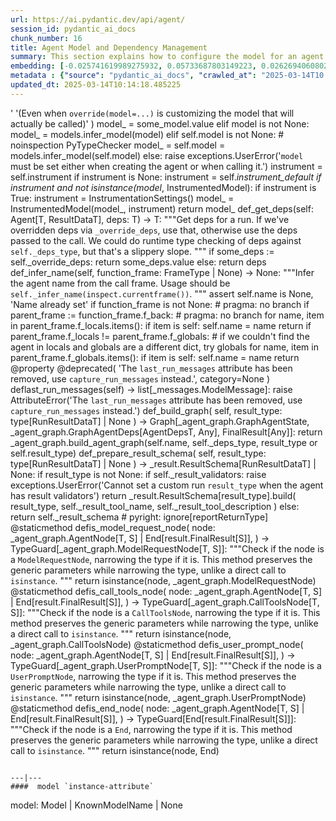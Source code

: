 ```yaml
---
url: https://ai.pydantic.dev/api/agent/
session_id: pydantic_ai_docs
chunk_number: 16
title: Agent Model and Dependency Management
summary: This section explains how to configure the model for an agent instance, including overriding models and handling dependencies. It outlines the requirements for setting a model and the default behaviors when no model is specified, as well as the management of instrument settings.
embedding: [-0.025741619989275932, 0.05733687803149223, 0.02626940608024597, -0.04162321612238884, 0.010201886296272278, 0.02941213920712471, -0.013830422423779964, 0.014082320965826511, -0.04519777372479439, -0.00606955261901021, -0.006006577983498573, -0.014082320965826511, 0.002992793219164014, -0.010201886296272278, -0.003244691528379917, -0.03459405153989792, 0.019228246062994003, -0.017560917884111404, 0.00360454642213881, 0.05378631129860878, 0.04167119786143303, 0.025621667504310608, 0.007095139008015394, -0.010315840132534504, -0.00037915961001999676, 0.0399199016392231, -0.0060155740939080715, 0.031235404312610626, 0.010987569577991962, 0.018412575125694275, 0.05340246483683586, -0.0024095282424241304, -0.04860439896583557, 0.02052372321486473, 0.0026179442647844553, -0.02180720679461956, 0.0026104473508894444, 0.014094316400587559, -0.03406626358628273, 0.05047564581036568, -0.008546553552150726, 0.012606916017830372, -0.010135912336409092, 0.028716420754790306, -0.06021571904420853, 0.00030212817364372313, -0.009140314534306526, 0.02931617759168148, -0.0026254411786794662, 0.012331027537584305, -0.040687594562768936, 0.012810833752155304, 0.018844401463866234, 0.01924024149775505, 0.0035385731607675552, 0.0006930954987183213, 0.011179491877555847, -0.005256880074739456, 0.004189310595393181, -0.04565358906984329, 0.0048250542022287846, -0.0040603624656796455, -0.0292202178388834, 0.024877967312932014, -0.04075956344604492, 0.005655719432979822, -0.014826021157205105, 0.011179491877555847, -0.033730398863554, 0.0016433373093605042, 0.014010350219905376, 0.03008386865258217, -0.04757281765341759, -0.024554098024964333, -0.03711303323507309, -0.013986360281705856, 0.03737692907452583, 0.06381426751613617, 0.014406190253794193, 0.038744375109672546, 0.00864851288497448, 0.01924024149775505, 0.017692865803837776, 0.024829987436532974, -0.028956323862075806, -0.07480183243751526, -0.021555308252573013, -0.031859152019023895, -0.039128221571445465, -0.05402621254324913, -0.00885842740535736, -0.01981600932776928, 0.0073410398326814175, 0.0579606257379055, 0.05911216139793396, 0.04570157080888748, -0.005496783647686243, -0.046973057091236115, -0.002949310699477792, 0.031187424436211586, 0.023054704070091248, 0.0005315356538631022, -0.038696397095918655, -0.012217073701322079, 0.038504473865032196, 0.015425779856741428, 0.0008898911764845252, 0.02009189873933792, 0.0030527689959853888, 0.005931607913225889, -0.0551297701895237, -0.014166287146508694, 0.024590084329247475, 0.02000793255865574, -0.09423399716615677, -0.06832444667816162, -0.029244206845760345, 0.016865199431777, -0.012942780740559101, -0.01667327620089054, 0.0026539298705756664, 0.0318351611495018, -0.0077968561090528965, -0.008738475851714611, 0.033754389733076096, 0.02119545266032219, -0.004531173035502434, 0.008672502823174, -0.04505383223295212, -0.04579753056168556, 0.014814026653766632, -0.02405030094087124, -0.01066969707608223, -0.014826021157205105, -0.05340246483683586, -0.005601740907877684, -0.02471003495156765, -0.015593712218105793, -0.06741281598806381, 0.04044768959283829, -0.01995995081961155, 0.025885561481118202, -0.005253881216049194, 0.009728076867759228, -0.024338185787200928, 0.06626127660274506, -0.01206713356077671, 0.008324642665684223, -0.03778476268053055, 0.030467713251709938, 0.0574808195233345, -0.0006537364097312093, -0.019348198547959328, 0.011677291244268417, -0.020919565111398697, -0.01772885024547577, 0.01064570713788271, -0.003241692902520299, 0.04956401512026787, -0.023882368579506874, -0.020691655576229095, 0.05349842831492424, 0.004012382123619318, 0.007550955284386873, -0.024877967312932014, -0.0033646433148533106, -0.02694113552570343, 0.007041160482913256, -0.014670084230601788, -0.02883637137711048, 0.03624938428401947, 0.026029502972960472, 0.0025144859682768583, 0.01667327620089054, 0.04162321612238884, -0.01643337309360504, -0.06832444667816162, -0.014694074168801308, -0.009824038483202457, -0.028404545038938522, -0.023414557799696922, -0.028284594416618347, -0.0470450296998024, -0.001420677057467401, -0.04975593462586403, -0.009230277501046658, 0.012253059074282646, 0.02384638413786888, 0.0019132285378873348, 0.00232256343588233, 0.033274583518505096, 0.04265480116009712, 0.015797629952430725, 0.014862006530165672, -0.041935089975595474, -0.015449769794940948, 0.03768880292773247, 0.011563337408006191, 0.027828777208924294, -0.009590133093297482, -0.007454993668943644, -0.00805475190281868, 0.030827568843960762, 0.016037533059716225, -0.011029552668333054, 0.003709504147991538, -0.010021958500146866, 0.003715501632541418, -0.034809961915016174, 0.007652914151549339, -0.000878645689226687, -0.06021571904420853, -0.029052285477519035, 0.0003152478893753141, 0.009830036200582981, 0.016841208562254906, -0.020403772592544556, -0.012654896825551987, 0.01315869390964508, 0.052250929176807404, -0.004762079566717148, 0.04311061650514603, 0.04922815039753914, -0.016565319150686264, -0.010351825505495071, 0.008360628969967365, 0.007407013326883316, -0.007670906838029623, -0.0004835550207644701, 0.05445804074406624, -0.0002419649244984612, -0.006138524506241083, 0.015209866687655449, -0.042222972959280014, 0.005781668704003096, -0.041743166744709015, 0.01202515047043562, -0.002613446209579706, 0.03620140254497528, -0.07009973376989365, -0.037185005843639374, -0.0006035066326148808, -0.01315869390964508, -0.006885223556309938, -0.01705712080001831, 0.030707616358995438, 0.026581281796097755, -0.021459346637129784, 0.02703709714114666, 0.03245891258120537, 0.028260603547096252, 0.020979540422558784, -0.011455380357801914, -0.041743166744709015, -0.02423022873699665, -0.0002912575437221676, -0.022251026704907417, 0.00566471554338932, -0.05709697678685188, 0.0042402902618050575, 0.021639274433255196, 0.027948729693889618, -0.03512183576822281, -9.286880231229588e-05, -0.041839130222797394, 0.01004594936966896, 0.04778872802853584, -0.060743506997823715, -0.001857750816270709, -0.012295042164623737, -9.849153138929978e-05, 0.0008186698541976511, 0.029676033183932304, -0.03838452324271202, -0.03701707348227501, -0.015941571444272995, 0.01004594936966896, 0.04531772434711456, 0.00831264816224575, -0.07700894773006439, 0.0037724787835031748, 0.02746892347931862, 0.04965997487306595, 0.0655895546078682, -0.03526577726006508, 0.013806432485580444, 0.023462539538741112, -0.025789599865674973, -0.008924401365220547, 0.03845649212598801, 0.02289876528084278, -0.0041053444147109985, 0.012726867571473122, -0.05249083414673805, 0.006363433785736561, -0.05345044657588005, 0.009967979975044727, -0.004282273352146149, 0.013674485497176647, -0.06352638453245163, -0.0014109309995546937, 0.039512068033218384, 0.005964594893157482, 0.018928367644548416, 0.001368198310956359, -0.0065913419239223, -0.005235888529568911, 0.015497750602662563, -0.0011005562264472246, -0.03723298758268356, 0.0006878476124256849, 0.05311458185315132, -0.06832444667816162, -0.009254268370568752, -0.0036795162595808506, -0.048772331327199936, 0.04241489619016647, -0.01006993930786848, 0.05325852334499359, 0.033754389733076096, -0.02466205507516861, -0.004408222157508135, -0.008018766529858112, 0.01676923781633377, -0.01668527163565159, 0.025213832035660744, 0.0007946795667521656, 0.015029938891530037, -0.0035445706453174353, 0.025837581604719162, -0.020595693960785866, 0.0015308826696127653, 0.007964788004755974, 0.013794437050819397, 0.029867956414818764, -0.015149890445172787, -0.08089537918567657, 0.02275482378900051, 0.04670916497707367, 0.05824851244688034, 0.0037244982086122036, -0.010093929246068, -0.025813590735197067, -0.013722466304898262, 0.0114073995500803, 0.0007152116158977151, 0.007940798066556454, 0.00743700098246336, -0.022646866738796234, 0.030491704121232033, 0.0005810157163068652, 0.010249867103993893, -0.00412033824250102, -0.009212285280227661, -0.027972720563411713, -0.007712889928370714, 0.002991293789818883, 0.028428535908460617, 0.00309475208632648, -0.0019986939150840044, -0.04956401512026787, -0.014058331027626991, 0.005634727887809277, -0.03269881382584572, -0.05325852334499359, -0.029196226969361305, -0.034953903406858444, 0.03116343356668949, -0.015437774360179901, 0.017980748787522316, 0.061127349734306335, 0.05215496942400932, -0.044598016887903214, -0.011701281182467937, -0.0038414509035646915, -0.01691317930817604, -0.0418151393532753, -0.01667327620089054, 0.060407642275094986, 0.05239487066864967, 0.02931617759168148, 0.016517339274287224, 0.03459405153989792, -0.027300991117954254, 0.03274679556488991, 0.00981204304844141, -0.038936298340559006, -0.015749648213386536, -0.027253009378910065, 0.012474969029426575, 0.013902394101023674, -0.04327854886651039, -0.018304618075489998, -0.025069890543818474, 0.011821232736110687, 0.010963578708469868, 0.05992783233523369, 0.012474969029426575, 0.04025576636195183, 0.0038834339939057827, 0.00545180169865489, 0.0017977750394493341, -0.03723298758268356, 0.03876836597919464, 0.009614123031497002, 0.042366914451122284, 0.04774075001478195, -0.0035835548769682646, 0.015125900506973267, -0.002568464260548353, 0.06630925834178925, -0.03982394188642502, 0.016889190301299095, -0.03243492171168327, -0.004063361324369907, -0.05829649046063423, 0.039656009525060654, 0.02456609345972538, 0.012037145905196667, 0.021507326513528824, -0.02384638413786888, -0.05896821990609169, -0.00855255126953125, 0.008756469003856182, -0.019588101655244827, 0.03886432945728302, 0.025957532227039337, -0.006693300791084766, 0.006351438816636801, -0.04788469150662422, -0.006249479949474335, 0.008900410495698452, 0.051099393516778946, -0.014226263388991356, -0.016217460855841637, -0.016553325578570366, 0.05263477563858032, 0.0036345343105494976, -0.0077188871800899506, 0.015161885879933834, 0.04361441358923912, -0.057144954800605774, 0.011299443431198597, 0.03125939518213272, -0.0230427086353302, 0.013458573259413242, -0.032386939972639084, -0.039656009525060654, 0.020223844796419144, 0.017165077850222588, -0.02109949104487896, -0.008264667354524136, -0.03552967309951782, -0.015497750602662563, -0.00040558644104748964, -0.025957532227039337, 0.08578940480947495, 0.03552967309951782, 0.09538553655147552, -0.008090737275779247, 0.04299066215753555, 0.015137895941734314, 0.006255477666854858, 0.011035549454391003, -0.01349455863237381, 0.03759283944964409, -0.01843656599521637, -0.025309793651103973, -7.78279936639592e-05, 0.028956323862075806, 0.06362234801054001, -0.013554533943533897, -0.005445803981274366, -0.0313553549349308, -0.003823458217084408, -0.00294031435623765, 0.02390635944902897, -0.005259878933429718, 0.018028730526566505, -0.006669310387223959, -0.009128319099545479, -0.021363385021686554, 0.01066969707608223, 0.020871583372354507, -0.004057364072650671, 0.03540972247719765, 0.01834060437977314, 0.002973301103338599, -0.03593750670552254, 0.02756488509476185, -0.018124692142009735, 0.010909601114690304, 0.02151932194828987, -0.01206713356077671, 0.03620140254497528, 0.024829987436532974, 0.0223349928855896, 0.031115451827645302, -0.03999187424778938, -0.027972720563411713, 0.01387840323150158, -0.0006368681788444519, 0.02414626255631447, 0.038600433617830276, -0.016229456290602684, -0.005715695209801197, 0.03315462917089462, 0.07149117439985275, -0.02243095450103283, 0.060935426503419876, -0.06429407000541687, 0.05277871713042259, 0.004342249128967524, 0.01676923781633377, -0.002775380853563547, 0.026869164779782295, -0.01427424419671297, 0.006351438816636801, -0.020319806411862373, -0.001596856047399342, 0.02361847646534443, -0.0045761545188724995, 0.005271873902529478, -0.022454945370554924, 0.020655671134591103, -0.004315259866416454, 0.002003192203119397, 0.01882041059434414, -0.01610950380563736, 0.03744889795780182, 0.03178718313574791, -0.00824067648500204, -0.0005547762848436832, -0.008708488196134567, -0.014226263388991356, 0.02157929725944996, 0.028140652924776077, 0.015653688460588455, -0.02371443808078766, 0.021207448095083237, -0.013818427920341492, 0.008198694325983524, -0.04438210278749466, -0.01373446173965931, -0.010093929246068, -0.001320217619650066, 0.0024964932817965746, -0.014921982772648335, -0.011791245080530643, -0.00608154758810997, 0.03459405153989792, -0.008606529794633389, -0.0031067472882568836, -0.029340168461203575, 0.016361402347683907, 0.009512164629995823, -0.03368241712450981, -0.004771076142787933, 0.012822829186916351, 0.000985102728009224, -0.02010389231145382, -0.004909020382910967, 0.015653688460588455, 0.008180701173841953, -0.007970785722136497, 0.03521779924631119, 0.019828004762530327, -0.027876758947968483, 0.022167060524225235, 0.00329567096196115, 0.009182297624647617, 0.015653688460588455, -0.0007766868220642209, 0.004591148812323809, 0.01644536852836609, 0.0015878597041592002, 0.01634940691292286, 0.003817460499703884, -0.044166188687086105, -0.02485397830605507, -0.0031307374592870474, -0.015569721348583698, 0.02674921415746212, -0.0159175805747509, -0.031715210527181625, -0.014909987337887287, -0.023114679381251335, 0.0006829745834693313, 0.007047158200293779, -0.01819666288793087, 0.00938621535897255, -0.021219443529844284, 0.019887980073690414, -0.004555162973701954, -0.03548169136047363, 0.006339443847537041, 0.012630906887352467, 0.024925949051976204, -0.029580071568489075, 0.011539346538484097, 0.023390566930174828, -0.0053438451141119, 0.00719709787517786, 0.04951603338122368, 0.012858814559876919, -0.02504589967429638, 0.051819104701280594, -0.016277436167001724, -0.03313063830137253, 0.005997581407427788, -0.027732817456126213, 0.015689672902226448, -0.003673518542200327, -0.026125464588403702, -0.02171124517917633, 0.039464086294174194, -0.0370650552213192, 0.010729673318564892, 0.0427507609128952, -0.021459346637129784, 0.01682921312749386, 0.006603337358683348, 0.01771685481071472, -0.003045272082090378, 0.007023167796432972, -0.01643337309360504, 0.001908730249851942, 0.016313422471284866, -0.013362611643970013, 0.00472609419375658, -0.034714002162218094, 0.007299056742340326, 0.033994290977716446, 0.0016793227987363935, -0.04320657625794411, -0.024782007560133934, -0.01264290139079094, -0.023066697642207146, -0.018460555002093315, -0.028764400631189346, 0.010825634934008121, -0.01606152392923832, -0.004030374810099602, -0.051291316747665405, -0.02375042252242565, -0.014022345654666424, -0.0007744377362541854, 0.02105151116847992, 0.012678887695074081, -0.017177073284983635, -0.015221862122416496, -0.020607689395546913, -0.025981523096561432, 0.007173107471317053, 0.015785634517669678, 0.006945199333131313, -0.0040603624656796455, 0.004462200682610273, -0.02361847646534443, 0.015293832868337631, -0.012079128995537758, 0.03334655240178108, -0.0030692622531205416, 0.0033826360013335943, -0.028428535908460617, 0.010441789403557777, 0.05863235518336296, 0.016049528494477272, 0.03581755608320236, 0.014106311835348606, -0.019708052277565002, -0.010939588770270348, 0.02247893624007702, 0.02490195818245411, 0.000563772686291486, -0.009080338291823864, -0.013794437050819397, -0.03286674618721008, -0.03581755608320236, 0.04553363844752312, -0.010039951652288437, -0.03003588877618313, -0.056713130325078964, 0.028500506654381752, 0.047452863305807114, -0.01625344529747963, 0.023834388703107834, -0.02013987861573696, -0.008672502823174, 0.005391825921833515, 0.009752067737281322, -0.015101910568773746, -0.01553373597562313, -0.008420604281127453, 0.019696056842803955, 0.0175849087536335, -0.0375448614358902, 0.00538282934576273, 0.007802853360772133, -0.008894413709640503, -0.022023119032382965, -0.006006577983498573, -0.025069890543818474, 0.041743166744709015, -0.03492991626262665, -0.03797668591141701, 0.017021136358380318, 0.02153131738305092, 0.04234292358160019, -0.04685310646891594, -0.01891637220978737, 0.032290980219841, -0.019804013893008232, 0.0001227629982167855, -0.01834060437977314, -0.015125900506973267, 0.03236294910311699, 0.02528580278158188, 0.04462200775742531, -0.019684063270688057, -0.031811174005270004, 0.010681692510843277, -0.009728076867759228, 0.012834824621677399, 0.010849624872207642, -0.022227037698030472, -0.022682853043079376, 0.025213832035660744, -0.01339859701693058, -0.0007122128154151142, -0.024458136409521103, 0.013782442547380924, -0.0115213543176651, -0.01373446173965931, 0.022119080647826195, 0.010705683380365372, -0.0579606257379055, 0.013194679282605648, 0.00390742439776659, -0.00565272057428956, -0.0051339296624064445, 0.00618950417265296, -0.014694074168801308, -0.025789599865674973, -0.004189310595393181, -0.03483395278453827, 0.0021276420447975397, 0.032051075249910355, -0.04913218691945076, 0.010957580991089344, -0.0028743408620357513, 0.007119129411876202, -0.018520532175898552, -0.0006657315534539521, 0.019780023023486137, 0.017872793599963188, 0.017992744222283363, -0.024074291810393333, -0.02466205507516861, 0.021795211359858513, -0.0008171704830601811, 0.002674921415746212, 0.01021388079971075, 0.014790035784244537, 0.015809625387191772, 0.03322660177946091, -0.032386939972639084, -0.013134703040122986, -0.038936298340559006, 0.016937170177698135, -0.007215090561658144, -0.00251148734241724, -0.015017944388091564, 0.0441901795566082, 0.029532091692090034, -0.018040725961327553, 0.021447351202368736, -0.009698089212179184, 0.00020110640616621822, -0.013086723163723946, 0.014826021157205105, 0.01601354219019413, -0.0018847399624064565, 0.010477774776518345, 0.02252691611647606, -0.00503496965393424, -0.002740894677117467, -0.015437774360179901, -0.027876758947968483, -0.009596130810678005, -0.04788469150662422, 0.011353421956300735, -0.006057557184249163, -0.0012182587524875998, 0.016745246946811676, -0.019636081531643867, 0.0027588873635977507, -0.09087535738945007, 0.04850843921303749, 0.023918354883790016, 0.0030047884210944176, 0.05887226015329361, 0.01938418298959732, 0.017752841114997864, -0.002635936951264739, 0.006405416876077652, 0.02052372321486473, -0.011929189786314964, 0.0025894558057188988, -0.010633711703121662, -0.03365842625498772, 0.023462539538741112, -0.0035505681298673153, -0.023678451776504517, -0.009338234551250935, 0.024254219606518745, 0.005964594893157482, -0.0022985730320215225, 0.014598113484680653, -0.08353431522846222, 0.012265054509043694, -0.007335042115300894, -0.020895574241876602, -0.01872444897890091, 0.003967400174587965, 0.024530109018087387, -0.008582538925111294, -0.03272280469536781, -0.02267085760831833, -0.0014034340856596828, 0.02912425622344017, -0.023246625438332558, 0.06760473549365997, 0.023738427087664604, -0.0009138814639300108, 0.015281837433576584, -0.00893039908260107, 0.010489770211279392, -0.02385837957262993, -0.00503496965393424, 0.029004303738474846, 0.028404545038938522, 0.024362176656723022, -0.022550906985998154, -0.04946805164217949, 0.008168705739080906, -0.004372236784547567, 0.018124692142009735, -0.0007133373292163014, -0.02267085760831833, 0.03648928552865982, 0.03145131841301918, -0.001757291378453374, -0.03291472792625427, 0.005730689037591219, -0.011887206695973873, 0.004033373668789864, -0.004792067687958479, 0.007982781156897545, 0.015473760664463043, 0.03269881382584572, -0.009650108404457569, -0.02024783566594124, -0.012906795367598534, 0.003658524714410305, -0.006333446130156517, 0.0030152841936796904, -0.030875548720359802, 0.0037814751267433167, 0.005241886246949434, -0.015005948953330517, -0.006042563356459141, 0.01768087036907673, -0.0022385972552001476, 0.00954815000295639, -0.015581716783344746, 0.02979598566889763, 0.0111674964427948, -0.0029852960724383593, 0.017884787172079086, 0.007359032519161701, -0.041647206991910934, 0.013266650028526783, -0.008894413709640503, 0.025477726012468338, -0.015149890445172787, 0.012193082831799984, 0.027348970994353294, -0.01228304672986269, 0.00041870615677908063, 0.0187724307179451, -0.04409421980381012, 0.008354631252586842, -0.026149455457925797, -0.0028098670300096273, 0.015389794483780861, 0.005598742514848709, 0.0014154291711747646, 0.022742828354239464, -0.014202272519469261, 0.0018682465888559818, -0.007874824106693268, 0.02979598566889763, -0.025837581604719162, -0.016313422471284866, -0.022682853043079376, 0.029148245230317116, 0.01639738865196705, -0.0016193470219150186, -0.020595693960785866, -0.01132943108677864, -0.032195016741752625, -0.009404207579791546, 0.04543767869472504, -0.027924738824367523, -0.04308662563562393, 0.012690882198512554, -0.037185005843639374, 0.006525368429720402, 0.005949600599706173, 0.02665325254201889, 0.012157097458839417, 0.038984280079603195, -0.013218669220805168, -0.029867956414818764, -0.024338185787200928, 0.0007178355590440333, -0.012726867571473122, 0.01114350650459528, -0.03406626358628273, -0.0185325276106596, -0.027684835717082024, 0.02123143896460533, 0.03963201865553856, -0.030155839398503304, -0.003964401315897703, -0.010345827788114548, 0.011197485029697418, -0.0003152478893753141, 0.009620120748877525, 0.009860023856163025, -0.04985189810395241, 0.0035805562511086464, -0.004597146064043045, -0.018844401463866234, 3.315069625386968e-05, 0.019684063270688057, -0.005982587579637766, -0.017644884064793587, -0.008636517450213432, 0.02926819771528244, -0.009632116183638573, -0.012534945271909237, -0.010891607962548733, 0.0067232889123260975, 0.021915161982178688, -0.008900410495698452, -0.017261039465665817, 0.05378631129860878, -0.0073410398326814175, -0.00795879028737545, 0.0056497217155992985, 0.005454800557345152, -0.003043772652745247, -0.028452526777982712, -0.016565319150686264, 0.03807264566421509, -0.011011559516191483, 0.004474195651710033, 0.013134703040122986, 5.505592343979515e-05, 0.06592541188001633, 0.07187501341104507, 0.03173920139670372, -0.013746457174420357, 0.017656879499554634, 0.019216250628232956, 0.006921208929270506, 0.05354640632867813, -0.0011140507413074374, -0.0023885369300842285, 0.041551243513822556, 0.0027483918238431215, 0.042366914451122284, 0.05277871713042259, -0.017189068719744682, 0.031187424436211586, 0.016337411478161812, 0.05354640632867813, 0.00018526904750615358, 0.02509388141334057, -0.02727700024843216, -0.0008051753393374383, 0.025189843028783798, 0.00539482431486249, 0.006657315418124199, -0.02689315564930439, 0.026125464588403702, 0.04594147577881813, 0.04123936966061592, -0.0013209673343226314, 0.0019267230527475476, 0.027924738824367523, 0.006645320449024439, -0.031619250774383545, -0.017045127227902412, 0.020823603495955467, -0.022730832919478416, -0.012942780740559101, -0.01351854857057333, 0.00942819844931364, 0.005829649046063423, -0.0073530348017811775, -0.007448996417224407, 0.0030602659098803997, -0.005700701382011175, 0.023798402398824692, -0.008510568179190159, -0.009416203014552593, 0.01315869390964508, 0.04495787248015404, -0.002982297446578741, 0.02384638413786888, 0.027253009378910065, 0.02052372321486473, 0.03337054327130318, -0.0017677871510386467, 0.0013756952248513699, -0.019084304571151733, -0.016505343839526176, -0.02679719403386116, 0.007880821824073792, -0.03569760546088219, 0.026821184903383255, 0.022730832919478416, -0.025837581604719162, 0.02138737589120865, 0.014981958083808422, 0.05292265862226486, -0.032386939972639084, 0.009680096060037613, 0.036945100873708725, 0.010249867103993893, 0.023726431652903557, 0.08434998244047165, 0.02593354322016239, -0.0002162877790397033, 0.0012444981839507818, 0.007215090561658144, 0.009728076867759228, -0.017117097973823547, 0.006237484514713287, 0.028572477400302887, 0.028116662055253983, 0.0399199016392231, 0.00719709787517786, 0.009596130810678005, 0.00022509672271553427, 0.04490989074110985, -0.02252691611647606, 0.015389794483780861, -0.019348198547959328, -0.010423796251416206, 0.006075549870729446, 0.04066360369324684, 0.025981523096561432, 0.023102683946490288, -0.02878839150071144, 0.011149504221975803, 0.003796469187363982, 0.04008783400058746, -0.023438548669219017, -0.021831195801496506, -0.012654896825551987, -0.02360648103058338, -0.02052372321486473, -0.013794437050819397, -0.023066697642207146, -0.005673712119460106, 0.0024020313285291195, 0.017213059589266777, 0.0009378718095831573, -0.0432305671274662, -0.00680725509300828, -0.033946312963962555, -0.014442176558077335, -0.0033646433148533106, 0.014694074168801308, 0.011083530262112617, -0.00807274505496025, -0.011341426521539688, 0.024973928928375244, -0.00294031435623765, 0.03337054327130318, -0.027253009378910065, -0.015425779856741428, -0.012319032102823257, 0.020799612626433372, -0.0022236034274101257, -0.02347453311085701, -0.004318258725106716, -0.010615719482302666, 0.0013314631069079041, -0.0016418378800153732, -0.033706407994031906, -0.007898814976215363, -0.012235065922141075, -0.041839130222797394, 0.016457363963127136, 0.024014316499233246, -0.016841208562254906, 0.02674921415746212, 0.048052623867988586, -0.04735690355300903, -0.012798839248716831, -0.04375835508108139, 0.015449769794940948, 0.0073410398326814175, 0.0009783555287867785, 0.015761643648147583, -0.020679660141468048, -0.02859646826982498, -0.0161574836820364, -0.004465199541300535, -0.013566529378294945, 0.0035325754433870316, -0.024734025821089745, 0.015929576009511948, 0.007580942939966917, 0.022490929812192917, 0.02864445000886917, 0.0006844740128144622, -0.0034785971511155367, -0.04044768959283829, -0.03164324164390564, -0.03560164198279381, -0.018448561429977417, 0.01132943108677864, -0.0029088270384818316, -0.03284275531768799, 0.013482563197612762, 0.016133494675159454, -0.003829455701634288, 0.039943892508745193, 0.005721692927181721, 0.014286238700151443, 0.03476198390126228, 0.0689002126455307, 0.041551243513822556, -0.04490989074110985, 0.009943990036845207, -0.013326626271009445, 0.012810833752155304, -0.007982781156897545, -0.007448996417224407, -0.006261474918574095, -0.01373446173965931, -0.027492914348840714, 0.037424907088279724, 0.000646989094093442, 0.023594485595822334, -0.00023128173779696226, 0.004774075001478195, 0.02746892347931862, -0.012702877633273602, -0.011779249645769596, 0.050955452024936676, 0.03349049389362335, 0.06722089648246765, -0.009578137658536434, -0.022406963631510735, 0.034618038684129715, -0.0036315356846898794, 0.025789599865674973, -0.020655671134591103, 0.02028382010757923, 0.05944802612066269, -0.01261891145259142, -0.019887980073690414, -0.010705683380365372, 0.010651704855263233, -0.03303467854857445, 0.02000793255865574, 0.018520532175898552, -0.013122708536684513, -0.00942819844931364, 0.0027663845103234053, 0.01582162082195282, -0.0025639659725129604, 0.007155114784836769, -0.031187424436211586, -0.007736880332231522, 0.03999187424778938, 0.026917146518826485, -0.018268633633852005, 0.011299443431198597, 0.016745246946811676, -0.005007980391383171, -0.016901183873414993, 0.0056407256051898, -0.029436130076646805, -0.011161498725414276, -0.06693300604820251, 0.0036945100873708725, 0.03226698935031891, 0.02394234575331211, 0.023774413391947746, -0.034378137439489365, -0.017404980957508087, -0.006969189736992121, 0.02004391700029373, 0.009134316816926003, -0.030563674867153168, 0.05493784695863724, -0.0031247399747371674, -0.014694074168801308, 0.08862026035785675, -0.0037125030066818, -0.041647206991910934, 0.008702490478754044, -0.029915936291217804, 0.0190123338252306, 0.012355017475783825, -0.006387424189597368, -0.051099393516778946, 0.026101473718881607, 0.006084546446800232, 0.0146101089194417, -0.024362176656723022, -0.031115451827645302, 0.007389020174741745, -0.025501716881990433, -0.01487400196492672, 0.019875984638929367, -0.0016913180006667972, -0.025573687627911568, -0.012966771610081196, 0.02423022873699665, 0.01772885024547577, -0.023918354883790016, -0.00824067648500204, 0.03807264566421509, 0.02442215196788311, 0.005907617975026369, -0.01004594936966896, 0.0021426358725875616, 0.04855642095208168, 0.025765610858798027, 0.0010150906164199114, -0.042270954698324203, 0.018496541306376457, -0.0064713903702795506, 0.023954341188073158, -0.0077068922109901905, 0.001164280460216105, 0.0019522127695381641, 0.010849624872207642, -0.006393421906977892, 0.011035549454391003, -0.009937992319464684, -0.006603337358683348, -0.008300652727484703, -0.018448561429977417, -0.015185876749455929, 0.0030527689959853888, -0.020967544987797737, 0.01477804034948349, -0.015893591567873955, -0.008918403647840023, -0.019120289012789726, -0.0018367592711001635, -0.00413533253595233, -0.0023450544103980064, 0.027396952733397484, -0.0020526722073554993, 0.011773252859711647, -0.011659298092126846, 0.004351245239377022, 0.0019267230527475476, 0.014802031219005585, 0.010771656408905983, -0.00020504232088569552, 0.010477774776518345, 0.014334219507873058, -0.011113518849015236, -0.015329818241298199, -0.0015803626738488674, 0.004252285230904818, 0.030875548720359802, -0.02689315564930439, -0.025645658373832703, 0.005709697492420673, 0.0018202660139650106, 0.01463409885764122, 0.02347453311085701, 0.025741619989275932, 0.027253009378910065, -0.007119129411876202, -0.012678887695074081, -0.02490195818245411, -0.039943892508745193, 0.026341378688812256, -0.052106987684965134, 0.03416222333908081, -0.014106311835348606, -0.03766481205821037, -0.043782345950603485, 0.00401538098230958, 0.013602514751255512, -0.022119080647826195, 0.008258669637143612, 0.020871583372354507, 0.003205707296729088, -0.009026359766721725, 0.002842853544279933, 0.0019177267095074058, -0.002424522303044796, 0.013386601582169533, 0.004558161832392216, 0.025429746136069298, 0.005490785930305719, -0.007922804914414883, 0.008132720366120338, 0.03387434035539627, -0.06755676120519638, 0.012181088328361511, -0.025597678497433662, -0.026101473718881607, -0.007892817258834839, 0.0044142198748886585, 0.0003383010916877538, -0.013350616209208965, 0.01453813724219799, -0.019372187554836273, -0.008396614342927933, -0.006885223556309938, -0.004078355617821217, 0.00011001813254551962, -0.02775680646300316, -0.013230664655566216, 0.01766887493431568, 0.0030362755060195923, 0.031811174005270004, -0.019504135474562645, 0.02646132931113243, 0.025717629119753838, 0.02499791979789734, -0.016661280766129494, 0.013386601582169533, -0.014838016591966152, -0.0002792623999994248, 0.00821668654680252, 0.006903216242790222, 0.00515492120757699, 0.03833654150366783, 0.02655729092657566, -0.025165852159261703, 0.005949600599706173, 0.0073410398326814175, -0.0012857315596193075, -0.0033166625071316957, 0.03411424160003662, 0.005607738625258207, 0.03473799303174019, 0.026293396949768066, 0.016889190301299095, -0.024026311933994293, 0.01429823413491249, -0.020679660141468048, 0.007862829603254795, -0.022922756150364876, 0.007562950253486633, -0.020499734207987785, 0.03337054327130318, -0.008408608846366405, -0.015269841998815536, -0.0025834583211690187, 0.05498582869768143, 0.009584135375916958, 0.022215042263269424, -0.037424907088279724, -0.013890398666262627, -0.03212304785847664, -0.0043692379258573055, 0.0019507133401930332, 0.010207884013652802, 0.0055777509696781635, -0.0003508585214149207, 0.07216290384531021, -0.03164324164390564, 0.015461765229701996, -0.013842417858541012, -0.010957580991089344, 0.038744375109672546, -0.003048270707949996, -0.016133494675159454, 0.026965126395225525, 0.02238297462463379, -0.017213059589266777, -0.020415768027305603, -0.01867646910250187, 0.030707616358995438, -0.043638404458761215, 0.013242660090327263, -0.05397823452949524, 0.0018832405330613256, -0.0019941958598792553, 0.00016109128773678094, -0.013482563197612762, 0.0027618862222880125, 0.015713663771748543, 0.05968793109059334, 0.0007294558454304934, -0.025885561481118202, 0.00329567096196115, -0.008084739558398724, -0.028908342123031616, 0.016637291759252548, 0.0016703264554962516, -0.007113131694495678, 0.024314194917678833, 0.0089124059304595, 0.028428535908460617, -0.0049600000493228436, -0.02888435311615467, 0.013050736859440804, -0.03274679556488991, 0.004750084597617388, 0.007377025205641985, 0.0019792017992585897, -0.005862636025995016, -0.019708052277565002, 0.03140333667397499, 0.021039515733718872, -0.0013239660765975714, 0.024973928928375244, 0.007227085530757904, 0.019899975508451462, -0.02399032562971115, 0.0028683433774858713, -0.044118210673332214, -0.010447787120938301, -0.006327448412775993, 0.0299399271607399, -0.04073557257652283, -0.019899975508451462, -0.03449808806180954, 0.003457605605944991, -0.012223071418702602, 0.03920019418001175, 0.0030017895624041557, -0.0046211364679038525, 0.006126529537141323, 0.046061426401138306, 0.0023975332733243704, -0.033418525010347366, 0.0294601209461689, 0.021735236048698425, 0.018652478232979774, 0.0017647882923483849, -0.017560917884111404, 0.003970399033278227, 0.032674822956323624, 0.007676904089748859, 0.02883637137711048, -0.04191109910607338, 0.01639738865196705, 0.01957610622048378, 0.0021381378173828125, 0.00791081041097641, 0.011473373509943485, 0.038744375109672546, -0.0117612574249506, -0.05023574084043503, 0.009152309037744999, 0.04327854886651039, -0.025477726012468338, 0.007071148604154587, 0.0037574847228825092, 0.029436130076646805, 0.015017944388091564, -0.01337460707873106, -0.015569721348583698, -0.0037904714699834585, 0.0033106650225818157, 0.015437774360179901, 0.02864445000886917, -0.025669649243354797, -0.006615332327783108, -0.019756034016609192, -0.0012932284735143185, -0.026101473718881607, 0.02883637137711048, 0.011095525696873665, -0.020679660141468048, -0.03140333667397499, 0.01867646910250187, 0.003244691528379917, 0.013446577824652195, 0.018016735091805458, -0.014226263388991356, -0.02347453311085701, 0.016181474551558495, -0.038984280079603195, 0.03193112462759018, -0.021627278998494148, 0.008948391303420067, -0.020991535857319832, 0.012510955333709717, 0.025693638250231743, 0.03771279379725456, 0.030947521328926086, 0.028860362246632576, 0.012558935210108757, -0.014826021157205105, 0.009284256026148796, 0.009710084646940231, -0.009824038483202457, 0.006120531819760799, 0.017345005646348, -0.020703651010990143, -0.0131826838478446, -0.0038084641564637423, -0.014466166496276855, -0.006171511486172676, 0.005466795526444912, -0.03197910264134407, 0.02607748471200466, -0.0007320797885768116, 0.022167060524225235, 0.003961402457207441, -0.018652478232979774, -0.01439419575035572, 0.01981600932776928, -0.01792077347636223, -0.00048542924923822284]
metadata : {"source": "pydantic_ai_docs", "crawled_at": "2025-03-14T10:14:18.485225", "url_path": "/api/agent/", "chunk_size": 4994}
updated_dt: 2025-03-14T10:14:18.485225
---
```

'
          '(Even when `override(model=...)` is customizing the model that will actually be called)'
        )
      model_ = some_model.value
    elif model is not None:
      model_ = models.infer_model(model)
    elif self.model is not None:
      # noinspection PyTypeChecker
      model_ = self.model = models.infer_model(self.model)
    else:
      raise exceptions.UserError('`model` must be set either when creating the agent or when calling it.')
    instrument = self.instrument
    if instrument is None:
      instrument = self._instrument_default
    if instrument and not isinstance(model_, InstrumentedModel):
      if instrument is True:
        instrument = InstrumentationSettings()
      model_ = InstrumentedModel(model_, instrument)
    return model_
  def_get_deps(self: Agent[T, ResultDataT], deps: T) -> T:
"""Get deps for a run.
    If we've overridden deps via `_override_deps`, use that, otherwise use the deps passed to the call.
    We could do runtime type checking of deps against `self._deps_type`, but that's a slippery slope.
    """
    if some_deps := self._override_deps:
      return some_deps.value
    else:
      return deps
  def_infer_name(self, function_frame: FrameType | None) -> None:
"""Infer the agent name from the call frame.
    Usage should be `self._infer_name(inspect.currentframe())`.
    """
    assert self.name is None, 'Name already set'
    if function_frame is not None: # pragma: no branch
      if parent_frame := function_frame.f_back: # pragma: no branch
        for name, item in parent_frame.f_locals.items():
          if item is self:
            self.name = name
            return
        if parent_frame.f_locals != parent_frame.f_globals:
          # if we couldn't find the agent in locals and globals are a different dict, try globals
          for name, item in parent_frame.f_globals.items():
            if item is self:
              self.name = name
              return
  @property
  @deprecated(
    'The `last_run_messages` attribute has been removed, use `capture_run_messages` instead.', category=None
  )
  deflast_run_messages(self) -> list[_messages.ModelMessage]:
    raise AttributeError('The `last_run_messages` attribute has been removed, use `capture_run_messages` instead.')
  def_build_graph(
    self, result_type: type[RunResultDataT] | None
  ) -> Graph[_agent_graph.GraphAgentState, _agent_graph.GraphAgentDeps[AgentDepsT, Any], FinalResult[Any]]:
    return _agent_graph.build_agent_graph(self.name, self._deps_type, result_type or self.result_type)
  def_prepare_result_schema(
    self, result_type: type[RunResultDataT] | None
  ) -> _result.ResultSchema[RunResultDataT] | None:
    if result_type is not None:
      if self._result_validators:
        raise exceptions.UserError('Cannot set a custom run `result_type` when the agent has result validators')
      return _result.ResultSchema[result_type].build(
        result_type, self._result_tool_name, self._result_tool_description
      )
    else:
      return self._result_schema # pyright: ignore[reportReturnType]
  @staticmethod
  defis_model_request_node(
    node: _agent_graph.AgentNode[T, S] | End[result.FinalResult[S]],
  ) -> TypeGuard[_agent_graph.ModelRequestNode[T, S]]:
"""Check if the node is a `ModelRequestNode`, narrowing the type if it is.
    This method preserves the generic parameters while narrowing the type, unlike a direct call to `isinstance`.
    """
    return isinstance(node, _agent_graph.ModelRequestNode)
  @staticmethod
  defis_call_tools_node(
    node: _agent_graph.AgentNode[T, S] | End[result.FinalResult[S]],
  ) -> TypeGuard[_agent_graph.CallToolsNode[T, S]]:
"""Check if the node is a `CallToolsNode`, narrowing the type if it is.
    This method preserves the generic parameters while narrowing the type, unlike a direct call to `isinstance`.
    """
    return isinstance(node, _agent_graph.CallToolsNode)
  @staticmethod
  defis_user_prompt_node(
    node: _agent_graph.AgentNode[T, S] | End[result.FinalResult[S]],
  ) -> TypeGuard[_agent_graph.UserPromptNode[T, S]]:
"""Check if the node is a `UserPromptNode`, narrowing the type if it is.
    This method preserves the generic parameters while narrowing the type, unlike a direct call to `isinstance`.
    """
    return isinstance(node, _agent_graph.UserPromptNode)
  @staticmethod
  defis_end_node(
    node: _agent_graph.AgentNode[T, S] | End[result.FinalResult[S]],
  ) -> TypeGuard[End[result.FinalResult[S]]]:
"""Check if the node is a `End`, narrowing the type if it is.
    This method preserves the generic parameters while narrowing the type, unlike a direct call to `isinstance`.
    """
    return isinstance(node, End)

```
  
---|---  
####  model `instance-attribute`
```
model: Model[](https://ai.pydantic.dev/api/models/base/#pydantic_ai.models.Model "pydantic_ai.models.Model") | KnownModelName[](https://ai.pydantic.dev/api/models/base/#pydantic_ai.models.KnownModelName "pydantic_ai.models.KnownModelName") | None